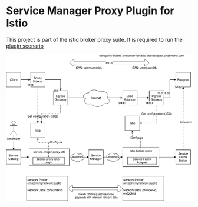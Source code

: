 # Service Manager Proxy Plugin for Istio

This project is part of the istio broker proxy suite. It is required to run the [plugin scenario](https://github.com/Peripli/istio-broker-proxy/blob/master/README.md#plugin-scenario)


![](https://github.com/Peripli/istio-broker-proxy/blob/master/diagrams/architecture-plugin.png)


